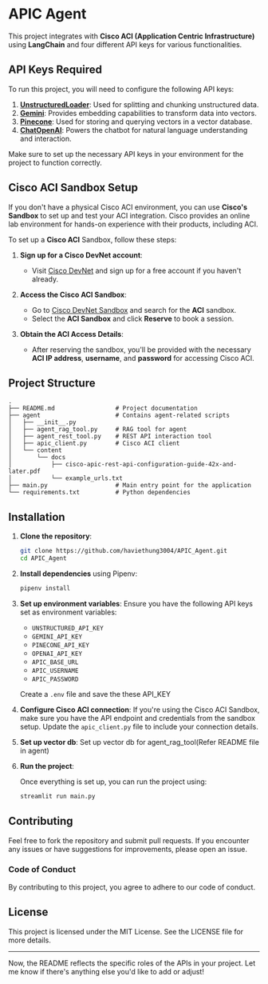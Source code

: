 # APIC Agent

This project integrates with **Cisco ACI (Application Centric Infrastructure)** using **LangChain** and four different API keys for various functionalities.

## API Keys Required

To run this project, you will need to configure the following API keys:

1. **[UnstructuredLoader](https://unstructured.io/)**: Used for splitting and chunking unstructured data.
2. **[Gemini](https://www.pinecone.io/)**: Provides embedding capabilities to transform data into vectors.
3. **[Pinecone](https://www.pinecone.io/)**: Used for storing and querying vectors in a vector database.
4. **[ChatOpenAI](https://openai.com/index/openai-api/)**: Powers the chatbot for natural language understanding and interaction.

Make sure to set up the necessary API keys in your environment for the project to function correctly.

## Cisco ACI Sandbox Setup

If you don't have a physical Cisco ACI environment, you can use **Cisco's Sandbox** to set up and test your ACI integration. Cisco provides an online lab environment for hands-on experience with their products, including ACI.

To set up a **Cisco ACI** Sandbox, follow these steps:

1. **Sign up for a Cisco DevNet account**:
   - Visit [Cisco DevNet](https://developer.cisco.com/) and sign up for a free account if you haven't already.

2. **Access the Cisco ACI Sandbox**:
   - Go to [Cisco DevNet Sandbox](https://devnetsandbox.cisco.com/) and search for the **ACI** sandbox.
   - Select the **ACI Sandbox** and click **Reserve** to book a session.

3. **Obtain the ACI Access Details**:
   - After reserving the sandbox, you'll be provided with the necessary **ACI IP address**, **username**, and **password** for accessing Cisco ACI.

## Project Structure

```
.
├── README.md                 # Project documentation
├── agent                     # Contains agent-related scripts
│   ├── __init__.py
│   ├── agent_rag_tool.py     # RAG tool for agent
│   ├── agent_rest_tool.py    # REST API interaction tool
│   ├── apic_client.py        # Cisco ACI client
│   └── content
│       └── docs
│           ├── cisco-apic-rest-api-configuration-guide-42x-and-later.pdf
│           └── example_urls.txt
├── main.py                   # Main entry point for the application
└── requirements.txt          # Python dependencies
```

## Installation

1. **Clone the repository**:

   ```bash
   git clone https://github.com/haviethung3004/APIC_Agent.git
   cd APIC_Agent
   ```

2. **Install dependencies** using Pipenv:

   ```bash
   pipenv install
   ```

3. **Set up environment variables**:
   Ensure you have the following API keys set as environment variables:

   - `UNSTRUCTURED_API_KEY`
   - `GEMINI_API_KEY`
   - `PINECONE_API_KEY`
   - `OPENAI_API_KEY`
   - `APIC_BASE_URL`
   - `APIC_USERNAME`
   - `APIC_PASSWORD`

   Create a `.env` file and save the these API_KEY 

4. **Configure Cisco ACI connection**:
   If you're using the Cisco ACI Sandbox, make sure you have the API endpoint and credentials from the sandbox setup. Update the `apic_client.py` file to include your connection details.

5. **Set up vector db**:
   Set up vector db for agent_rag_tool(Refer README file in agent)

6. **Run the project**:

   Once everything is set up, you can run the project using:

   ```bash
   streamlit run main.py
   ```


## Contributing

Feel free to fork the repository and submit pull requests. If you encounter any issues or have suggestions for improvements, please open an issue.

### Code of Conduct

By contributing to this project, you agree to adhere to our code of conduct.

## License

This project is licensed under the MIT License. See the LICENSE file for more details.

---

Now, the README reflects the specific roles of the APIs in your project. Let me know if there's anything else you'd like to add or adjust!
